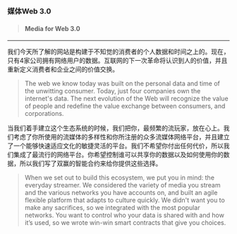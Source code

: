 ### 媒体Web 3.0

> #### Media for Web 3.0

---

我们今天所了解的网站是构建于不知觉的消费者的个人数据和时间之上的。现在，只有4家公司拥有网络用户的数据。互联网的下一次革命将认识到人的价值，并且重新定义消费者和企业之间的价值交换。

> The web we know today was built on the personal data and time of the unwitting consumer. Today, just four companies own the internet's data. The next evolution of the Web will recognize the value of people and redefine the value exchange between consumers, and corporations.

当我们着手建立这个生态系统的时候，我们把你，最频繁的流玩家，放在心上。我们考虑了你所使用的流媒体的多样性和你所注册的众多流媒体网络平台，并且建立了一个能够快速适应文化的敏捷灵活的平台。我们不希望你付出任何代价，所以我们集成了最流行的网络平台。你希望控制谁可以共享你的数据以及如何使用你的数据，所以我们写了双赢的智能合约来给你提供这些选择。

> When we set out to build this ecosystem, we put you in mind: the everyday streamer. We considered the variety of media you stream and the various networks you have accounts on, and built an agile flexible platform that adapts to culture quickly. We didn't want you to make any sacrifices, so we integrated with the most popular networks. You want to control who your data is shared with and how it’s used, so we wrote win-win smart contracts that give you choices.



